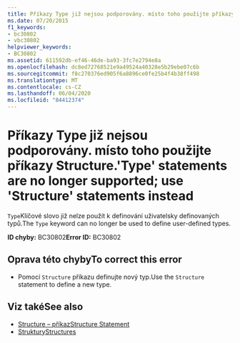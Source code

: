 ```yaml
---
title: Příkazy Type již nejsou podporovány. místo toho použijte příkazy Structure.
ms.date: 07/20/2015
f1_keywords:
- bc30802
- vbc30802
helpviewer_keywords:
- BC30802
ms.assetid: 611592db-ef46-46de-ba93-3fc7e2794e8a
ms.openlocfilehash: dc8ed72768521e9a49524a40328e5b29ebe07c6b
ms.sourcegitcommit: f8c270376ed905f6a8896ce0fe25b4f4b38ff498
ms.translationtype: MT
ms.contentlocale: cs-CZ
ms.lasthandoff: 06/04/2020
ms.locfileid: "84412374"
---
```

# <a name="type-statements-are-no-longer-supported-use-structure-statements-instead"></a><span data-ttu-id="0c536-102">Příkazy Type již nejsou podporovány. místo toho použijte příkazy Structure.</span><span class="sxs-lookup"><span data-stu-id="0c536-102">'Type' statements are no longer supported; use 'Structure' statements instead</span></span>
<span data-ttu-id="0c536-103">`Type`Klíčové slovo již nelze použít k definování uživatelsky definovaných typů.</span><span class="sxs-lookup"><span data-stu-id="0c536-103">The `Type` keyword can no longer be used to define user-defined types.</span></span>  
  
 <span data-ttu-id="0c536-104">**ID chyby:** BC30802</span><span class="sxs-lookup"><span data-stu-id="0c536-104">**Error ID:** BC30802</span></span>  
  
## <a name="to-correct-this-error"></a><span data-ttu-id="0c536-105">Oprava této chyby</span><span class="sxs-lookup"><span data-stu-id="0c536-105">To correct this error</span></span>  
  
- <span data-ttu-id="0c536-106">Pomocí `Structure` příkazu definujte nový typ.</span><span class="sxs-lookup"><span data-stu-id="0c536-106">Use the `Structure` statement to define a new type.</span></span>  
  
## <a name="see-also"></a><span data-ttu-id="0c536-107">Viz také</span><span class="sxs-lookup"><span data-stu-id="0c536-107">See also</span></span>

- [<span data-ttu-id="0c536-108">Structure – příkaz</span><span class="sxs-lookup"><span data-stu-id="0c536-108">Structure Statement</span></span>](../language-reference/statements/structure-statement.md)
- [<span data-ttu-id="0c536-109">Struktury</span><span class="sxs-lookup"><span data-stu-id="0c536-109">Structures</span></span>](../programming-guide/language-features/data-types/structures.md)
